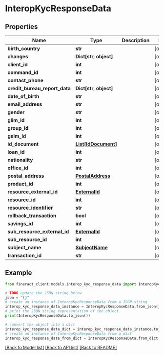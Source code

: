 # InteropKycResponseData


## Properties

Name | Type | Description | Notes
------------ | ------------- | ------------- | -------------
**birth_country** | **str** |  | [optional] 
**changes** | **Dict[str, object]** |  | [optional] 
**client_id** | **int** |  | [optional] 
**command_id** | **int** |  | [optional] 
**contact_phone** | **str** |  | [optional] 
**credit_bureau_report_data** | **Dict[str, object]** |  | [optional] 
**date_of_birth** | **str** |  | [optional] 
**email_address** | **str** |  | [optional] 
**gender** | **str** |  | [optional] 
**glim_id** | **int** |  | [optional] 
**group_id** | **int** |  | [optional] 
**gsim_id** | **int** |  | [optional] 
**id_document** | [**List[IdDocument]**](IdDocument.md) |  | [optional] 
**loan_id** | **int** |  | [optional] 
**nationality** | **str** |  | [optional] 
**office_id** | **int** |  | [optional] 
**postal_address** | [**PostalAddress**](PostalAddress.md) |  | [optional] 
**product_id** | **int** |  | [optional] 
**resource_external_id** | [**ExternalId**](ExternalId.md) |  | [optional] 
**resource_id** | **int** |  | [optional] 
**resource_identifier** | **str** |  | [optional] 
**rollback_transaction** | **bool** |  | [optional] 
**savings_id** | **int** |  | [optional] 
**sub_resource_external_id** | [**ExternalId**](ExternalId.md) |  | [optional] 
**sub_resource_id** | **int** |  | [optional] 
**subject_name** | [**SubjectName**](SubjectName.md) |  | [optional] 
**transaction_id** | **str** |  | [optional] 

## Example

```python
from fineract_client.models.interop_kyc_response_data import InteropKycResponseData

# TODO update the JSON string below
json = "{}"
# create an instance of InteropKycResponseData from a JSON string
interop_kyc_response_data_instance = InteropKycResponseData.from_json(json)
# print the JSON string representation of the object
print(InteropKycResponseData.to_json())

# convert the object into a dict
interop_kyc_response_data_dict = interop_kyc_response_data_instance.to_dict()
# create an instance of InteropKycResponseData from a dict
interop_kyc_response_data_from_dict = InteropKycResponseData.from_dict(interop_kyc_response_data_dict)
```
[[Back to Model list]](../README.md#documentation-for-models) [[Back to API list]](../README.md#documentation-for-api-endpoints) [[Back to README]](../README.md)


